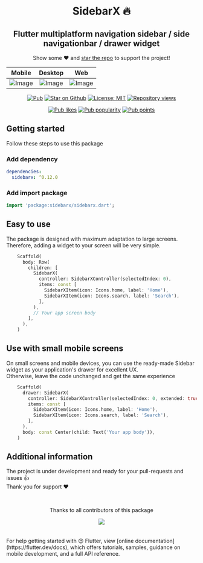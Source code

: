 <h1 align="center">
  SidebarX 🔥
</h1>

<h2 align="center"> Flutter multiplatform navigation sidebar / side navigationbar / drawer widget
</h2>
<p align="center">Show some ❤️ and <a href="https://github.com/Frezyx/sidebarx">star the repo</a> to support the project!</p>

| Mobile | Desktop | Web |
| :------------: | :------------: | :------------: |
| ![Image](https://github.com/Frezyx/sidebarx/blob/main/example/repo/example_mobile_small.gif?raw=true) | ![Image](https://github.com/Frezyx/sidebarx/blob/main/example/repo/example.gif?raw=true) | ![Image](https://github.com/Frezyx/sidebarx/blob/main/example/repo/example_web.gif?raw=true) |

<p align="center">
  <a href="https://pub.dev/packages/sidebarx"><img src="https://img.shields.io/pub/v/sidebarx.svg" alt="Pub"></a>
  <a href="https://github.com/Frezyx/sidebarx"><img src="https://img.shields.io/github/stars/Frezyx/sidebarx.svg?style=flat&logo=github&label=stars" alt="Star on Github"></a>
  <a href="https://opensource.org/licenses/MIT"><img src="https://img.shields.io/badge/license-MIT-blue.svg" alt="License: MIT"></a>
  <a href="https://github.com/Frezyx/sidebarx"><img src="https://hits.dwyl.com/Frezyx/sidebarx.svg?style=flat" alt="Repository views"></a>
</p>
<p align="center">
  <a href="https://pub.dev/packages/sidebarx/score"><img src="https://badges.bar/sidebarx/likes" alt="Pub likes"></a>
  <a href="https://pub.dev/packages/sidebarx/score"><img src="https://badges.bar/sidebarx/popularity" alt="Pub popularity"></a>
  <a href="https://pub.dev/packages/sidebarx/score"><img src="https://badges.bar/sidebarx/pub%20points" alt="Pub points"></a>
</p>

## Getting started
Follow these steps to use this package

### Add dependency

```yaml
dependencies:
  sidebarx: ^0.12.0
```

### Add import package

```dart
import 'package:sidebarx/sidebarx.dart';
```

## Easy to use
The package is designed with maximum adaptation to large screens.<br>
Therefore, adding a widget to your screen will be very simple.
```dart
    Scaffold(
      body: Row(
        children: [
          SidebarX(
            controller: SidebarXController(selectedIndex: 0),
            items: const [
              SidebarXItem(icon: Icons.home, label: 'Home'),
              SidebarXItem(icon: Icons.search, label: 'Search'),
            ],
          ),
          // Your app screen body
        ],
      ),
    )
```
## Use with small mobile screens
On small screens and mobile devices, you can use the ready-made Sidebar widget as your application's drawer for excellent UX. 
<br>Otherwise, leave the code unchanged and get the same experience

```dart
    Scaffold(
      drawer: SidebarX(
        controller: SidebarXController(selectedIndex: 0, extended: true),
        items: const [
          SidebarXItem(icon: Icons.home, label: 'Home'),
          SidebarXItem(icon: Icons.search, label: 'Search'),
        ],
      ),
      body: const Center(child: Text('Your app body')),
    )
```

## Additional information
The project is under development and ready for your pull-requests and issues 👍<br>
Thank you for support ❤️

<br>
<div align="center" >
  <p>Thanks to all contributors of this package</p>
  <a href="https://github.com/Frezyx/sidebarx/graphs/contributors">
    <img src="https://contrib.rocks/image?repo=Frezyx/sidebarx" />
  </a>
</div>
<br>

<br>
For help getting started with 😍 Flutter, view
[online documentation](https://flutter.dev/docs), which offers tutorials, 
samples, guidance on mobile development, and a full API reference.

